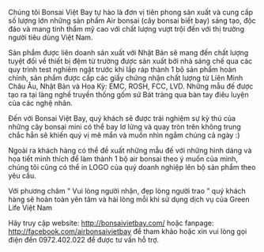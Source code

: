 Chúng tôi Bonsai Việt Bay tự hào là đơn vị tiên phong sản xuất và cung cấp số lượng lớn những sản phẩm Air bonsai (cây bonsai biết bay) sáng tạo, độc đáo và mang tính thẩm mỹ cao với chất lượng vượt trội đến với thị trường người tiêu dùng Việt Nam.

Sản phẩm được liên doanh sản xuất với Nhật Bản sẽ mang đến chất lượng tuyệt đối về thiết bị đệm từ trường được sản xuất bởi nhà sáng chế qua các quy trình test nghiêm ngặt trước khi lắp ráp thành 1 bộ sản phẩm hoàn chỉnh, sản phẩm được cấp các giấy chứng nhận chất lượng từ Liên Minh Châu Âu, Nhật Bản và Hoa Kỳ: EMC, ROSH, FCC, LVD. Những mẫu đế được tạo ra tại làng nghề truyền thống gốm sứ Bát tràng qua bàn tay điêu luyện của các nghệ nhân.

Đến với Bonsai Việt Bay, quý khách sẽ được trải nghiệm sự kỳ thú của những cây bonsai mini có thể bay lơ lửng và quay tròn trên không trung chắc hẳn sẽ khiến quý vị mê mẩn và muốn nhìn ngắm chúng cả ngày :)

Ngoài ra khách hàng có thể đề xuất những mẫu đế với những hình dáng và họa tiết mình thích để làm thành 1 bộ air bonsai theo ý muốn của mình, chúng tôi cũng có thể in LOGO của quý doanh nghiệp lên bộ sản phẩm theo yêu cầu.

Với phương châm " Vui lòng người nhận, đẹp lòng người trao ” quý khách hàng sẽ hoàn toàn yên tâm và hài lòng mỗi khi sử dụng dịch vụ của Green Life Việt Nam

Hãy truy cập website: http://bonsaivietbay.com/ hoặc fanpage: http://facebook.com/airbonsaivietbay để tham khảo hoặc xin vui lòng gọi điện đến 0972.402.022 để được tư vấn hỗ trợ.
